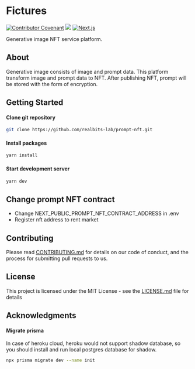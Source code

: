 # Fictures

[![Contributor Covenant](https://img.shields.io/badge/Contributor%20Covenant-2.1-4baaaa.svg)](CODE_OF_CONDUCT.md)
<a href="http://www.repostatus.org/#active"><img src="http://www.repostatus.org/badges/latest/active.svg" /></a>
[![Next.js](https://img.shields.io/badge/built_with-Next.js-0070f3)](https://nextjs.org/)

Generative image NFT service platform.

## About

Generative image consists of image and prompt data. This platform transform image and prompt data to NFT. After publishing NFT, prompt will be stored with the form of encryption.

## Getting Started

#### Clone git repository

```bash
git clone https://github.com/realbits-lab/prompt-nft.git
```

#### Install packages

```bash
yarn install
```

#### Start development server

```bash
yarn dev
```

## Change prompt NFT contract
- Change NEXT_PUBLIC_PROMPT_NFT_CONTRACT_ADDRESS in .env
- Register nft address to rent market

## Contributing

Please read [CONTRIBUTING.md](CONTRIBUTING.md) for details on our code of conduct, and the process for submitting pull requests to us.

## License

This project is licensed under the MIT License - see the [LICENSE.md](LICENSE.md) file for details

## Acknowledgments

#### Migrate prisma

In case of heroku cloud, heroku would not support shadow database, so you should install and run local postgres database for shadow.

```bash
npx prisma migrate dev --name init
```
